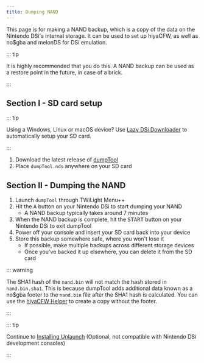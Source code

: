 ```yaml
---
title: Dumping NAND
---
```


This page is for making a NAND backup, which is a copy of the data on the Nintendo DSi's internal storage. It can be used to set up hiyaCFW, as well as no$gba and melonDS for DSi emulation.

::: tip

It is highly recommended that you do this. A NAND backup can be used as a restore point in the future, in case of a brick.

:::

## Section I - SD card setup

::: tip

Using a Windows, Linux or macOS device? Use [Lazy DSi Downloader](lazy-dsi-downloader) to automatically setup your SD card.

:::

1. Download the latest release of [dumpTool](https://github.com/zoogie/dumpTool/releases/latest/download/dumpTool.nds)
1. Place `dumpTool.nds` anywhere on your SD card

## Section II - Dumping the NAND
1. Launch `dumpTool` through TWiLight Menu++
1. Hit the <kbd class="face">A</kbd> button on your Nintendo DSi to start dumping your NAND
   - A NAND backup typically takes around 7 minutes
1. When the NAND backup is complete, hit the <kbd>START</kbd> button on your Nintendo DSi to exit dumpTool
1. Power off your console and insert your SD card back into your device
1. Store this backup somewhere safe, where you won't lose it
   - If possible, make multiple backups across different storage devices
   - Once you've backed it up elsewhere, you can delete it from the SD card

::: warning

The SHA1 hash of the `nand.bin` will not match the hash stored in `nand.bin.sha1`. This is because dumpTool adds additional data known as a no$gba footer to the `nand.bin` file after the SHA1 hash is calculated. You can use the [hiyaCFW Helper](https://github.com/mondul/HiyaCFW-Helper/releases) to create a copy without the footer.

:::

::: tip

Continue to [Installing Unlaunch](installing-unlaunch) (Optional, not compatible with Nintendo DSi development consoles)

:::
